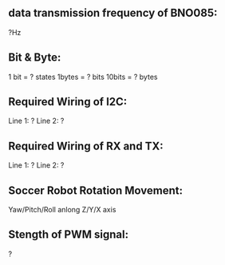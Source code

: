 ## data transmission frequency of BNO085:
?Hz

## Bit & Byte:
1 bit = ? states
1bytes = ? bits
10bits = ? bytes

## Required Wiring of I2C:
Line 1: ?
Line 2: ?

## Required Wiring of RX and TX:
Line 1: ?
Line 2: ?


## Soccer Robot Rotation Movement:
Yaw/Pitch/Roll
anlong Z/Y/X axis

## Stength of PWM signal:
?

